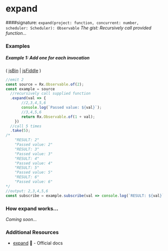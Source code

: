 # expand
####signature: `expand(project: function, concurrent: number, scheduler: Scheduler): Observable`
*The gist: Recursively call provided function...*


### Examples

##### Example 1: Add one for each invocation

( [jsBin](http://jsbin.com/fuxocepazi/1/edit?js,console) | [jsFiddle](https://jsfiddle.net/btroncone/nu4apbLt/) )

```js
//emit 2
const source = Rx.Observable.of(2);
const example = source
  //recursively call supplied function
  .expand(val => {
       //2,3,4,5,6
       console.log(`Passed value: ${val}`);
       //3,4,5,6
       return Rx.Observable.of(1 + val);
    })
  //call 5 times
  .take(5);
/*
	"RESULT: 2"
	"Passed value: 2"
	"RESULT: 3"
	"Passed value: 3"
	"RESULT: 4"
	"Passed value: 4"
	"RESULT: 5"
	"Passed value: 5"
	"RESULT: 6"
	"Passed value: 6"
*/
//output: 2,3,4,5,6
const subscribe = example.subscribe(val => console.log(`RESULT: ${val}`));
```

### How expand works...
*Coming soon...*


### Additional Resources
* [expand](http://reactivex.io/rxjs/class/es6/Observable.js~Observable.html#instance-method-expand) :newspaper: - Official docs